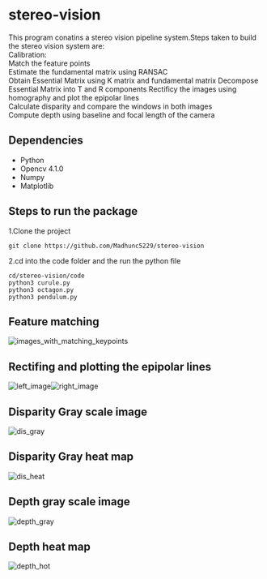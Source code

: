 # stereo-vision
This program conatins a stereo vision pipeline system.Steps taken to build the stereo vision system are:  
Calibration:  
  Match the feature points  
  Estimate the fundamental matrix using RANSAC  
  Obtain Essential Matrix using K matrix and fundamental matrix
  Decompose Essential Matrix into T and R components
  Rectificy the images using homography and plot the epipolar lines  
  Calculate disparity and compare the windows in both images  
  Compute depth using baseline and focal length of the camera

## Dependencies

-   Python
-   Opencv 4.1.0
-   Numpy
-   Matplotlib

## Steps to run the package
1.Clone the project 

    git clone https://github.com/Madhunc5229/stereo-vision

2.cd into the code folder and the run the python file
    
    cd/stereo-vision/code  
    python3 curule.py
    python3 octagon.py
    python3 pendulum.py
    

## Feature matching  
![images_with_matching_keypoints](https://user-images.githubusercontent.com/61328094/163917726-347b2fe7-f786-41ed-98b7-979a9a73243b.png)

## Rectifing and plotting the epipolar lines
![left_image](https://user-images.githubusercontent.com/61328094/163918120-ce419d1f-3e13-4c00-8f24-b82a0905eae8.png)![right_image](https://user-images.githubusercontent.com/61328094/163918137-17e01bf3-ea92-4d33-a184-51ae011be984.png)

## Disparity Gray scale image  
![dis_gray](https://user-images.githubusercontent.com/61328094/163918197-6785ede0-cafc-4a32-9ecc-922f766f0699.png)


## Disparity Gray heat map
![dis_heat](https://user-images.githubusercontent.com/61328094/163918230-dfab6c3a-e750-4a25-b12b-63b71de93a71.png)

## Depth gray scale image
![depth_gray](https://user-images.githubusercontent.com/61328094/163918353-f74f1f06-1ee6-4453-9edc-c92402d15121.png)

## Depth heat map
![depth_hot](https://user-images.githubusercontent.com/61328094/163918393-28d8923a-32ec-42ce-a7e8-fda1c32da173.png)



